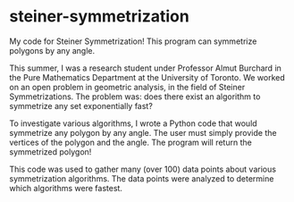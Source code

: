 # steiner-symmetrization
My code for Steiner Symmetrization! This program can symmetrize polygons by any angle.

This summer, I was a research student under Professor Almut Burchard in the Pure Mathematics Department at the University of Toronto. We worked on an open problem in geometric analysis, in the field of Steiner Symmetrizations. The problem was: does there exist an algorithm to symmetrize any set exponentially fast?

To investigate various algorithms, I wrote a Python code that would symmetrize any polygon by any angle. The user must simply provide the vertices of the polygon and the angle. The program will return the symmetrized polygon! 

This code was used to gather many (over 100) data points about various symmetrization algorithms. The data points were analyzed to determine which algorithms were fastest.
